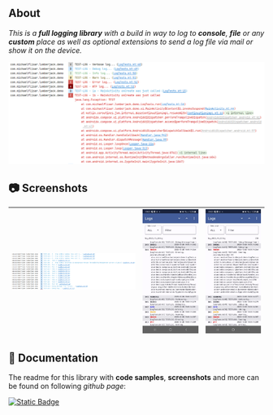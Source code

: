 ## About

<i>This is a **full logging library** with a build in way to log to **console**, **file** or any **custom** place as well as optional extensions to send a log file via mail or show it on the device.</i>

![Overview](screenshots/log1.png?raw=true "Overview")

## :camera: Screenshots

| ![Demo](screenshots/log2.png?raw=true "Demo") | ![Demo](screenshots/compose-viewer1.jpg?raw=true "Demo") | ![Demo](screenshots/compose-viewer1.jpg?raw=true "Demo") |
| :-: | :-: | :-: |

## :book: Documentation

The readme for this library with **code samples**, **screenshots** and more can be found on following *github page*:

[![Static Badge](https://img.shields.io/badge/Open%20Documentation-lightgreen?style=for-the-badge&logo=github&logoColor=black)](https://mflisar.github.io/github-docs/libraries/lumberjack/)

